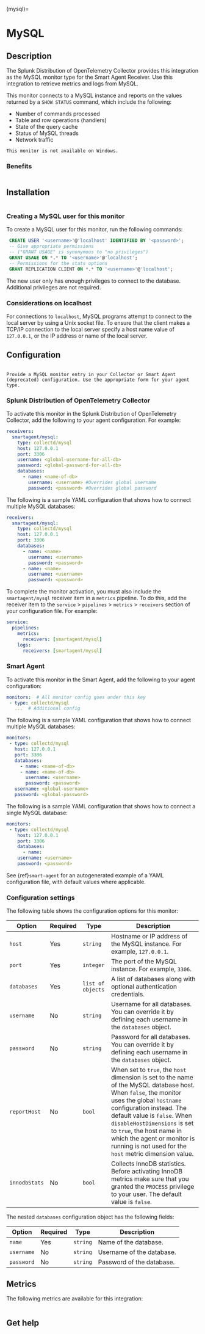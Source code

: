 (mysql)=
# MySQL
<meta name="description" content="Use this Splunk Observability Cloud integration for the MySQL monitor. See benefits, install, configuration, and metrics">

## Description

The Splunk Distribution of OpenTelemetry Collector provides this integration as the MySQL monitor type for the Smart Agent Receiver. 
Use this integration to retrieve metrics and logs from MySQL.

This monitor connects to a MySQL instance and reports on the values returned by a `SHOW STATUS` command, which include the following:

  - Number of commands processed
  - Table and row operations (handlers)
  - State of the query cache
  - Status of MySQL threads
  - Network traffic

```{note}
This monitor is not available on Windows.
```

### Benefits

```{include} /_includes/benefits.md
```

## Installation

```{include} /_includes/collector-installation-linux.md
```

### Creating a MySQL user for this monitor

To create a MySQL user for this monitor, run the following commands:

```sql
 CREATE USER '<username>'@'localhost' IDENTIFIED BY '<password>';
 -- Give appropriate permissions
 -- ("GRANT USAGE" is synonymous to "no privileges")
 GRANT USAGE ON *.* TO '<username>'@'localhost';
 -- Permissions for the stats options
 GRANT REPLICATION CLIENT ON *.* TO '<username>'@'localhost';
```

The new user only has enough privileges to connect to the database. Additional privileges are not required.

### Considerations on localhost

For connections to `localhost`, MySQL programs attempt to connect to the local server by using a Unix socket file. To ensure that the client makes a TCP/IP connection to the local server specify a host name value of `127.0.0.1`, or the IP address or name of the local server.

## Configuration

```{include} /_includes/configuration.md
```

```{note}
Provide a MySQL monitor entry in your Collector or Smart Agent (deprecated) configuration. Use the appropriate form for your agent type.
```

### Splunk Distribution of OpenTelemetry Collector

To activate this monitor in the Splunk Distribution of OpenTelemetry Collector, add the following to your agent configuration. For example:

```yaml
receivers:
  smartagent/mysql:
    type: collectd/mysql
    host: 127.0.0.1
    port: 3306
    username: <global-username-for-all-db>
    password: <global-password-for-all-db>
    databases:
      - name: <name-of-db>
        username: <username> #Overrides global username
        password: <password> #Overrides global password
```

The following is a sample YAML configuration that shows how to connect multiple MySQL databases:

```yaml
receivers:
  smartagent/mysql:
    type: collectd/mysql
    host: 127.0.0.1
    port: 3306
    databases:
      - name: <name>
        username: <username>
        password: <password>
      - name: <name>
        username: <username>
        password: <password>
```

To complete the monitor activation, you must also include the `smartagent/mysql` receiver item in a `metrics` pipeline. To do this, add the receiver item to the `service` > `pipelines` > `metrics` > `receivers` section of your configuration file. For example:

```yaml
service:
  pipelines:
    metrics:
      receivers: [smartagent/mysql]
    logs:
      receivers: [smartagent/mysql]
```

### Smart Agent

To activate this monitor in the Smart Agent, add the following to your agent configuration:

```yaml
monitors:  # All monitor config goes under this key
 - type: collectd/mysql
   ...  # Additional config
```

The following is a sample YAML configuration that shows how to connect multiple MySQL databases:

```yaml
monitors:
 - type: collectd/mysql
   host: 127.0.0.1
   port: 3306
   databases:
     - name: <name-of-db>
     - name: <name-of-db>
       username: <username>
       password: <password>
   username: <global-username>
   password: <global-password>
```

The following is a sample YAML configuration that shows how to connect a single MySQL database:

```yaml
monitors:
 - type: collectd/mysql
    host: 127.0.0.1
    port: 3306
    databases:
      - name:
    username: <username>
    password: <password>
```

See {ref}`smart-agent` for an autogenerated example of a YAML configuration file, with default values where applicable.

### Configuration settings

The following table shows the configuration options for this monitor:

| Option | Required | Type | Description |
| --- | --- | --- | --- |
| `host` | Yes | `string` | Hostname or IP address of the MySQL instance. For example, `127.0.0.1`. |
| `port` | Yes | `integer` | The port of the MySQL instance. For example, `3306`. |
| `databases` | Yes | `list of objects` | A list of databases along with optional authentication credentials. |
| `username` | No | `string` | Username for all databases. You can override it by defining each username in the `databases` object. |
| `password` | No | `string` | Password for all databases. You can override it by defining each username in the `databases` object. |
| `reportHost` | No | `bool` | When set to `true`, the `host` dimension is set to the name of the MySQL database host. When `false`, the monitor uses the global `hostname` configuration instead. The default value is `false`. When `disableHostDimensions` is set to `true`, the host name in which the agent or monitor is running is not used for the `host` metric dimension value.  |
| `innodbStats` | No | `bool` | Collects InnoDB statistics. Before activating InnoDB metrics make sure that you granted the `PROCESS` privilege to your user. The default value is `false`. |

The nested `databases` configuration object has the following fields:

| Option | Required | Type | Description |
| --- | --- | --- | --- |
| `name` | Yes | `string` | Name of the database. |
| `username` | No | `string` | Username of the database. |
| `password` | No | `string` | Password of the database. |

## Metrics

The following metrics are available for this integration:

<div class="metrics-yaml" url="https://raw.githubusercontent.com/signalfx/integrations/main/mysql/metrics.yaml"></div>

```{include} /_includes/metric-defs.md
```

## Get help

```{include} /_includes/troubleshooting.md
```

